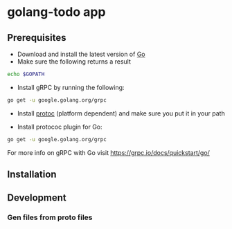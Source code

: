 # golang-todo app

## Prerequisites

- Download and install the latest version of [Go](https://golang.org/doc/install)
- Make sure the following returns a result

```bash
echo $GOPATH
```

- Install gRPC by running the following:

```Bash
go get -u google.golang.org/grpc
```

- Install [protoc](https://developers.google.com/protocol-buffers) (platform dependent) and make sure you put it in your path

- Install protococ plugin for Go:

```bash
go get -u google.golang.org/grpc
```

For more info on gRPC with Go visit <https://grpc.io/docs/quickstart/go/>

## Installation

## Development

### Gen files from proto files

```bash

```